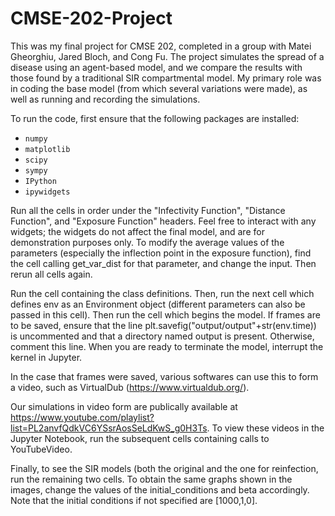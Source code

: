 # CMSE-202-Project

This was my final project for CMSE 202, completed in a group with Matei Gheorghiu, Jared Bloch, and Cong Fu. The project simulates the spread of a disease using an agent-based model, and we compare the results with those found by a traditional SIR compartmental model. My primary role was in coding the base model (from which several variations were made), as well as running and recording the simulations.

To run the code, first ensure that the following packages are installed:
* `numpy`
* `matplotlib`
* `scipy`
* `sympy`
* `IPython`
* `ipywidgets`

Run all the cells in order under the "Infectivity Function", "Distance Function", and "Exposure Function" headers. Feel free to interact with any widgets; the widgets do not affect the final model, and are for demonstration purposes only. To modify the average values of the parameters (especially the inflection point in the exposure function), find the cell calling get_var_dist for that parameter, and change the input. Then rerun all cells again.

Run the cell containing the class definitions. Then, run the next cell which defines env as an Environment object (different parameters can also be passed in this cell). Then run the cell which begins the model. If frames are to be saved, ensure that the line plt.savefig("output/output"+str(env.time)) is uncommented and that a directory named output is present. Otherwise, comment this line. When you are ready to terminate the model, interrupt the kernel in Jupyter.

In the case that frames were saved, various softwares can use this to form a video, such as VirtualDub (https://www.virtualdub.org/).

Our simulations in video form are publically available at https://www.youtube.com/playlist?list=PL2anvfQdkVC6YSsrAosSeLdKwS_g0H3Ts. To view these videos in the Jupyter Notebook, run the subsequent cells containing calls to YouTubeVideo.

Finally, to see the SIR models (both the original and the one for reinfection, run the remaining two cells. To obtain the same graphs shown in the images, change the values of the initial_conditions and beta accordingly. Note that the initial conditions if not specified are \[1000,1,0\].
